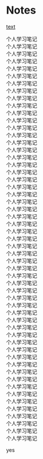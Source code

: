 # Notes
[text](#a)  

个人学习笔记  
个人学习笔记  
个人学习笔记  
个人学习笔记  
个人学习笔记  
个人学习笔记  
个人学习笔记  
个人学习笔记  
个人学习笔记  
个人学习笔记  
个人学习笔记  
个人学习笔记  
个人学习笔记  
个人学习笔记  
个人学习笔记  
个人学习笔记  
个人学习笔记  
个人学习笔记  
个人学习笔记  
个人学习笔记  
个人学习笔记  
个人学习笔记  
个人学习笔记  
个人学习笔记  
个人学习笔记  
个人学习笔记  
个人学习笔记  
个人学习笔记  
个人学习笔记  
个人学习笔记  
个人学习笔记  
个人学习笔记  
个人学习笔记  
个人学习笔记  
个人学习笔记  
个人学习笔记  
个人学习笔记  
个人学习笔记  
个人学习笔记  
个人学习笔记  
个人学习笔记  
个人学习笔记  
个人学习笔记  
个人学习笔记  
个人学习笔记  
个人学习笔记  
个人学习笔记  
个人学习笔记  
个人学习笔记  
个人学习笔记  
个人学习笔记  
个人学习笔记  
个人学习笔记  
个人学习笔记  
个人学习笔记  























































<span id="a">yes</span>
